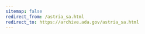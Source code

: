 ```yaml
---
sitemap: false 
redirect_from: /astria_sa.html 
redirect_to: https://archive.ada.gov/astria_sa.html 
---
```

